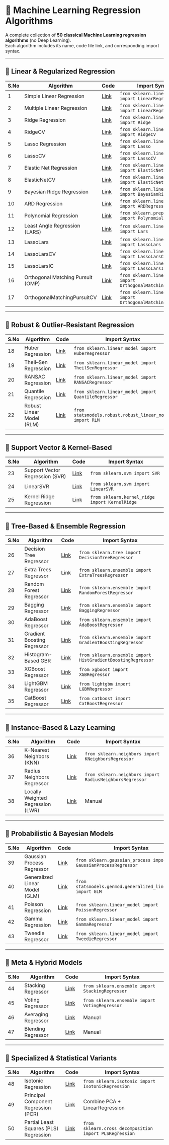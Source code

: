 # 🧠 Machine Learning Regression Algorithms

A complete collection of **50 classical Machine Learning regression algorithms** (no Deep Learning).  
Each algorithm includes its name, code file link, and corresponding import syntax.

---

## 🔹 Linear & Regularized Regression

| S.No | Algorithm | Code | Import Syntax |
|------|------------|------|----------------|
| 1 | Simple Linear Regression | [Link](https://github.com/MainakVerse/Regressions/blob/main/simple-linear-regression.py) | `from sklearn.linear_model import LinearRegression` |
| 2 | Multiple Linear Regression | [Link](https://github.com/MainakVerse/Regressions/blob/main/multiple-linear-regression.py) | `from sklearn.linear_model import LinearRegression` |
| 3 | Ridge Regression | [Link](https://github.com/MainakVerse/Regressions/blob/main/ridge-regression.py) | `from sklearn.linear_model import Ridge` |
| 4 | RidgeCV | [Link](https://github.com/MainakVerse/Regressions/blob/main/ridgecv.py) | `from sklearn.linear_model import RidgeCV` |
| 5 | Lasso Regression | [Link](https://github.com/MainakVerse/Regressions/blob/main/lasso-regression.py) | `from sklearn.linear_model import Lasso` |
| 6 | LassoCV | [Link](https://github.com/MainakVerse/Regressions/blob/main/lassocv.py) | `from sklearn.linear_model import LassoCV` |
| 7 | Elastic Net Regression | [Link](https://github.com/MainakVerse/Regressions/blob/main/elastic-net.py) | `from sklearn.linear_model import ElasticNet` |
| 8 | ElasticNetCV | [Link](https://github.com/MainakVerse/Regressions/blob/main/elasticnetcv.py) | `from sklearn.linear_model import ElasticNetCV` |
| 9 | Bayesian Ridge Regression | [Link](https://github.com/MainakVerse/Regressions/blob/main/bayesian-ridge.py) | `from sklearn.linear_model import BayesianRidge` |
| 10 | ARD Regression | [Link](https://github.com/MainakVerse/Regressions/blob/main/ard-regression.py) | `from sklearn.linear_model import ARDRegression` |
| 11 | Polynomial Regression | [Link](https://github.com/MainakVerse/Regressions/blob/main/polynomial-regression.py) | `from sklearn.preprocessing import PolynomialFeatures` |
| 12 | Least Angle Regression (LARS) | [Link](https://github.com/MainakVerse/Regressions/blob/main/lars.py) | `from sklearn.linear_model import Lars` |
| 13 | LassoLars | [Link](https://github.com/MainakVerse/Regressions/blob/main/lasso-lars.py) | `from sklearn.linear_model import LassoLars` |
| 14 | LassoLarsCV | [Link](https://github.com/MainakVerse/Regressions/blob/main/lassolarscv.py) | `from sklearn.linear_model import LassoLarsCV` |
| 15 | LassoLarsIC | [Link](https://github.com/MainakVerse/Regressions/blob/main/lassolarsic.py) | `from sklearn.linear_model import LassoLarsIC` |
| 16 | Orthogonal Matching Pursuit (OMP) | [Link](https://github.com/MainakVerse/Regressions/blob/main/omp.py) | `from sklearn.linear_model import OrthogonalMatchingPursuit` |
| 17 | OrthogonalMatchingPursuitCV | [Link](https://github.com/MainakVerse/Regressions/blob/main/ompcv.py) | `from sklearn.linear_model import OrthogonalMatchingPursuitCV` |

---

## 🔹 Robust & Outlier-Resistant Regression

| S.No | Algorithm | Code | Import Syntax |
|------|------------|------|----------------|
| 18 | Huber Regression | [Link](https://github.com/MainakVerse/Regressions/blob/main/huber.py) | `from sklearn.linear_model import HuberRegressor` |
| 19 | Theil–Sen Regression | [Link](https://github.com/MainakVerse/Regressions/blob/main/theilsen.py) | `from sklearn.linear_model import TheilSenRegressor` |
| 20 | RANSAC Regression | [Link](https://github.com/MainakVerse/Regressions/blob/main/ransac.py) | `from sklearn.linear_model import RANSACRegressor` |
| 21 | Quantile Regression | [Link](https://github.com/MainakVerse/Regressions/blob/main/quantile.py) | `from sklearn.linear_model import QuantileRegressor` |
| 22 | Robust Linear Model (RLM) | [Link](https://github.com/MainakVerse/Regressions/blob/main/rlm.py) | `from statsmodels.robust.robust_linear_model import RLM` |

---

## 🔹 Support Vector & Kernel-Based

| S.No | Algorithm | Code | Import Syntax |
|------|------------|------|----------------|
| 23 | Support Vector Regression (SVR) | [Link](https://github.com/MainakVerse/Regressions/blob/main/svr.py) | `from sklearn.svm import SVR` |
| 24 | LinearSVR | [Link](https://github.com/MainakVerse/Regressions/blob/main/linear-svr.py) | `from sklearn.svm import LinearSVR` |
| 25 | Kernel Ridge Regression | [Link](https://github.com/MainakVerse/Regressions/blob/main/kernel-ridge.py) | `from sklearn.kernel_ridge import KernelRidge` |

---

## 🔹 Tree-Based & Ensemble Regression

| S.No | Algorithm | Code | Import Syntax |
|------|------------|------|----------------|
| 26 | Decision Tree Regressor | [Link](https://github.com/MainakVerse/Regressions/blob/main/decision-tree.py) | `from sklearn.tree import DecisionTreeRegressor` |
| 27 | Extra Trees Regressor | [Link](https://github.com/MainakVerse/Regressions/blob/main/extra-trees.py) | `from sklearn.ensemble import ExtraTreesRegressor` |
| 28 | Random Forest Regressor | [Link](https://github.com/MainakVerse/Regressions/blob/main/random-forest.py) | `from sklearn.ensemble import RandomForestRegressor` |
| 29 | Bagging Regressor | [Link](https://github.com/MainakVerse/Regressions/blob/main/bagging.py) | `from sklearn.ensemble import BaggingRegressor` |
| 30 | AdaBoost Regressor | [Link](https://github.com/MainakVerse/Regressions/blob/main/adaboost.py) | `from sklearn.ensemble import AdaBoostRegressor` |
| 31 | Gradient Boosting Regressor | [Link](https://github.com/MainakVerse/Regressions/blob/main/gradient-boosting.py) | `from sklearn.ensemble import GradientBoostingRegressor` |
| 32 | Histogram-Based GBR | [Link](https://github.com/MainakVerse/Regressions/blob/main/hist-gradient-boosting.py) | `from sklearn.ensemble import HistGradientBoostingRegressor` |
| 33 | XGBoost Regressor | [Link](https://github.com/MainakVerse/Regressions/blob/main/xgboost.py) | `from xgboost import XGBRegressor` |
| 34 | LightGBM Regressor | [Link](https://github.com/MainakVerse/Regressions/blob/main/lightgbm.py) | `from lightgbm import LGBMRegressor` |
| 35 | CatBoost Regressor | [Link](https://github.com/MainakVerse/Regressions/blob/main/catboost.py) | `from catboost import CatBoostRegressor` |

---

## 🔹 Instance-Based & Lazy Learning

| S.No | Algorithm | Code | Import Syntax |
|------|------------|------|----------------|
| 36 | K-Nearest Neighbors (KNN) | [Link](https://github.com/MainakVerse/Regressions/blob/main/knn.py) | `from sklearn.neighbors import KNeighborsRegressor` |
| 37 | Radius Neighbors Regressor | [Link](https://github.com/MainakVerse/Regressions/blob/main/radius-neighbors.py) | `from sklearn.neighbors import RadiusNeighborsRegressor` |
| 38 | Locally Weighted Regression (LWR) | [Link](https://github.com/MainakVerse/Regressions/blob/main/lwr.py) | Manual |

---

## 🔹 Probabilistic & Bayesian Models

| S.No | Algorithm | Code | Import Syntax |
|------|------------|------|----------------|
| 39 | Gaussian Process Regressor | [Link](https://github.com/MainakVerse/Regressions/blob/main/gaussian-process.py) | `from sklearn.gaussian_process import GaussianProcessRegressor` |
| 40 | Generalized Linear Model (GLM) | [Link](https://github.com/MainakVerse/Regressions/blob/main/glm.py) | `from statsmodels.genmod.generalized_linear_model import GLM` |
| 41 | Poisson Regression | [Link](https://github.com/MainakVerse/Regressions/blob/main/poisson.py) | `from sklearn.linear_model import PoissonRegressor` |
| 42 | Gamma Regression | [Link](https://github.com/MainakVerse/Regressions/blob/main/gamma.py) | `from sklearn.linear_model import GammaRegressor` |
| 43 | Tweedie Regressor | [Link](https://github.com/MainakVerse/Regressions/blob/main/tweedie.py) | `from sklearn.linear_model import TweedieRegressor` |

---

## 🔹 Meta & Hybrid Models

| S.No | Algorithm | Code | Import Syntax |
|------|------------|------|----------------|
| 44 | Stacking Regressor | [Link](https://github.com/MainakVerse/Regressions/blob/main/stacking.py) | `from sklearn.ensemble import StackingRegressor` |
| 45 | Voting Regressor | [Link](https://github.com/MainakVerse/Regressions/blob/main/voting.py) | `from sklearn.ensemble import VotingRegressor` |
| 46 | Averaging Regressor | [Link](https://github.com/MainakVerse/Regressions/blob/main/averaging.py) | Manual |
| 47 | Blending Regressor | [Link](https://github.com/MainakVerse/Regressions/blob/main/blending.py) | Manual |

---

## 🔹 Specialized & Statistical Variants

| S.No | Algorithm | Code | Import Syntax |
|------|------------|------|----------------|
| 48 | Isotonic Regression | [Link](https://github.com/MainakVerse/Regressions/blob/main/isotonic.py) | `from sklearn.isotonic import IsotonicRegression` |
| 49 | Principal Component Regression (PCR) | [Link](https://github.com/MainakVerse/Regressions/blob/main/pcr.py) | Combine PCA + LinearRegression |
| 50 | Partial Least Squares (PLS) Regression | [Link](https://github.com/MainakVerse/Regressions/blob/main/pls.py) | `from sklearn.cross_decomposition import PLSRegression` |
